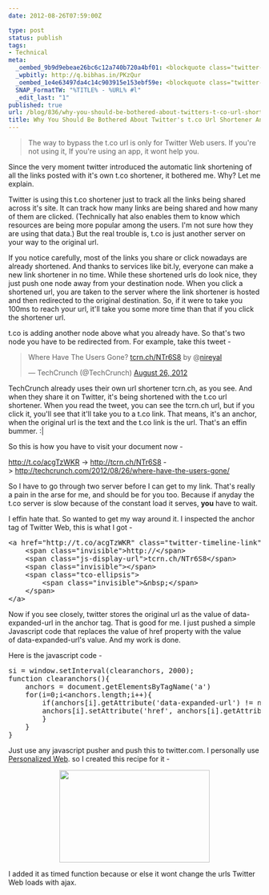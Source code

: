 ```yaml
---
date: 2012-08-26T07:59:00Z

type: post
status: publish
tags:
- Technical
meta:
  _oembed_9b9d9ebeae26bc6c12a740b720a4bf01: <blockquote class="twitter-tweet" width="500"><p>Where Have The Users Gone? <a href="http://t.co/acgTzWKR" title="http://tcrn.ch/NTr6S8">tcrn.ch/NTr6S8</a> by <a href="https://twitter.com/nireyal"><s>@</s><b>nireyal</b></a></p>&mdash; TechCrunch (@TechCrunch) <a href="https://twitter.com/TechCrunch/status/239765316601802752" data-datetime="2012-08-26T16:44:40+00:00">August 26, 2012</a></blockquote><script src="//platform.twitter.com/widgets.js" charset="utf-8"></script>
  _wpbitly: http://q.bibhas.in/PKzQur
  _oembed_1e4e63497da4c14c903915e153ebf59e: <blockquote class="twitter-tweet" width="500"><p>Where Have The Users Gone? <a href="http://t.co/acgTzWKR" title="http://tcrn.ch/NTr6S8">tcrn.ch/NTr6S8</a> by @<a href="https://twitter.com/nireyal">nireyal</a></p>&mdash; TechCrunch (@TechCrunch) <a href="https://twitter.com/TechCrunch/status/239765316601802752" data-datetime="2012-08-26T16:44:40+00:00">August 26, 2012</a></blockquote><script async src="//platform.twitter.com/widgets.js" charset="utf-8"></script>
  SNAP_FormatTW: "%TITLE% - %URL% #l"
  _edit_last: "1"
published: true
url: /blog/836/why-you-should-be-bothered-about-twitters-t-co-url-shortener-and-a-way-to-bypass-it/
title: Why You Should Be Bothered About Twitter's t.co Url Shortener And A Way To Bypass It
---
```

<blockquote>The way to bypass the t.co url is only for Twitter Web users. If you're not using it, If you're using an app, it wont help you.</blockquote>
Since the very moment twitter introduced the automatic link shortening of all the links posted with it's own t.co shortener, it bothered me. Why? Let me explain.<!--more-->

Twitter is using this t.co shortener just to track all the links being shared across it's site. It can track how many links are being shared and how many of them are clicked. (Technically hat also enables them to know which resources are being more popular among the users. I'm not sure how they are using that data.) But the real trouble is, t.co is just another server on your way to the original url.

If you notice carefully, most of the links you share or click nowadays are already shortened. And thanks to services like bit.ly, everyone can make a new link shortener in no time. While these shortened urls do look nice, they just push one node away from your destination node. When you click a shortened url, you are taken to the server where the link shortener is hosted and then redirected to the original destination. So, if it were to take you 100ms to reach your url, it'll take you some more time than that if you click the shortener url.

t.co is adding another node above what you already have. So that's two node you have to be redirected from. For example, take this tweet -

<blockquote class="twitter-tweet"><p>Where Have The Users Gone? <a href="http://t.co/acgTzWKR" title="http://tcrn.ch/NTr6S8">tcrn.ch/NTr6S8</a> by @<a href="https://twitter.com/nireyal">nireyal</a></p>&mdash; TechCrunch (@TechCrunch) <a href="https://twitter.com/TechCrunch/status/239765316601802752">August 26, 2012</a></blockquote>

TechCrunch already uses their own url shortener tcrn.ch, as you see. And when they share it on Twitter, it's being shortened with the t.co url shortener. When you read the tweet, you can see the tcrn.ch url, but if you click it, you'll see that it'll take you to a t.co link. That means, it's an anchor, when the original url is the text and the t.co link is the url. That's an effin bummer. :|

So this is how you have to visit your document now -

<a href="http://t.co/acgTzWKR" target="_blank">http://t.co/acgTzWKR</a> -&gt; <a href="http://tcrn.ch/NTr6S8" target="_blank">http://tcrn.ch/NTr6S8</a> -&gt; <a href="http://techcrunch.com/2012/08/26/where-have-the-users-gone/">http://techcrunch.com/2012/08/26/where-have-the-users-gone/</a>

So I have to go through two server before I can get to my link. That's really a pain in the arse for me, and should be for you too. Because if anyday the t.co server is slow because of the constant load it serves, <strong>you</strong> have to wait.

I effin hate that. So wanted to get my way around it. I inspected the anchor tag of Twitter Web, this is what I got -
<pre class="brush:js">&lt;a href="http://t.co/acgTzWKR" class="twitter-timeline-link" target="_blank" data-expanded-url="http://tcrn.ch/NTr6S8" title="http://tcrn.ch/NTr6S8" dir="ltr" wotsearchprocessed="true"&gt;
    &lt;span class="invisible"&gt;http://&lt;/span&gt;
    &lt;span class="js-display-url"&gt;tcrn.ch/NTr6S8&lt;/span&gt;
    &lt;span class="invisible"&gt;&lt;/span&gt;
    &lt;span class="tco-ellipsis"&gt;
        &lt;span class="invisible"&gt;&amp;nbsp;&lt;/span&gt;
    &lt;/span&gt;
&lt;/a&gt;</pre>
Now if you see closely, twitter stores the original url as the value of <span class="lang:default decode:true  crayon-inline ">data-expanded-url</span> in the anchor tag. That is good for me. I just pushed a simple Javascript code that replaces the value of href property with the value of <span class="lang:default decode:true  crayon-inline ">data-expanded-url</span>'s value. And my work is done.

Here is the javascript code -
<pre class="brush:js">si = window.setInterval(clearanchors, 2000);
function clearanchors(){
    anchors = document.getElementsByTagName('a')
    for(i=0;i&lt;anchors.length;i++){
        if(anchors[i].getAttribute('data-expanded-url') != null){
        anchors[i].setAttribute('href', anchors[i].getAttribute('data-expanded-url'));
        }
    }
}</pre>
Just use any javascript pusher and push this to twitter.com. I personally use <a href="https://chrome.google.com/webstore/detail/plcnnpdmhobdfbponjpedobekiogmbco" target="_blank">Personalized Web</a>. so I created this recipe for it -
<p style="text-align: center;"><a href="http://bibhas.in/blog/wp-content/uploads/2012/08/Screenshot-08262012-104737-PM.png"><img class="aligncenter  wp-image-837" title="Screenshot - 08262012 - 10:47:37 PM" src="http://bibhas.in/blog/wp-content/uploads/2012/08/Screenshot-08262012-104737-PM-300x184.png" alt="" width="300" height="184" /></a></p>
<p style="text-align: left;">I added it as timed function because or else it wont change the urls Twitter Web loads with ajax.</p>
